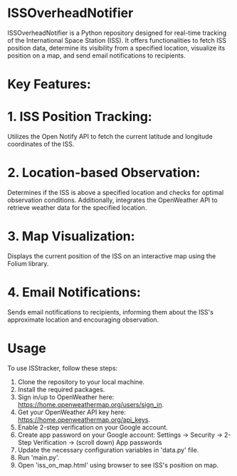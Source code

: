 # ISSOverheadNotifier

ISSOverheadNotifier is a Python repository designed for real-time tracking of the International Space Station (ISS). It offers functionalities to fetch ISS position data, determine its visibility from a specified location, visualize its position on a map, and send email notifications to recipients.

# Key Features:

# 1. ISS Position Tracking: 
Utilizes the Open Notify API to fetch the current latitude and longitude coordinates of the ISS.

# 2. Location-based Observation: 
Determines if the ISS is above a specified location and checks for optimal observation conditions. Additionally, integrates the OpenWeather API to retrieve weather data for the specified location.

# 3. Map Visualization: 
Displays the current position of the ISS on an interactive map using the Folium library.

# 4. Email Notifications: 
Sends email notifications to recipients, informing them about the ISS's approximate location and encouraging observation.

# Usage

To use ISStracker, follow these steps:

1. Clone the repository to your local machine.
2. Install the required packages.
3. Sign in/up to OpenWeather here: https://home.openweathermap.org/users/sign_in.
4. Get your OpenWeather API key here: https://home.openweathermap.org/api_keys.
5. Enable 2-step verification on your Google account. 
6. Create app password on your Google account: Settings -> Security -> 
   2-Step Verification -> (scroll down) App passwords
7. Update the necessary configuration variables in 'data.py' file.
8. Run 'main.py'.
9. Open 'iss_on_map.html' using browser to see ISS's position on map.
